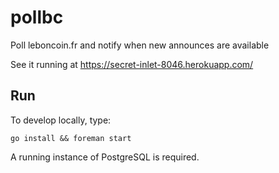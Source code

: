 # pollbc
Poll leboncoin.fr and notify when new announces are available

See it running at https://secret-inlet-8046.herokuapp.com/

## Run
To develop locally, type:

    go install && foreman start
  
A running instance of PostgreSQL is required.

